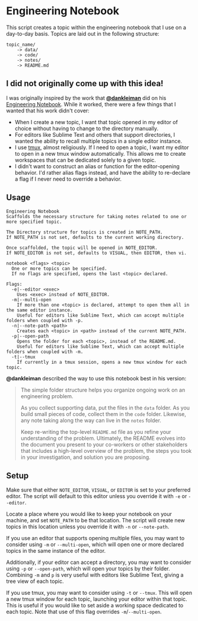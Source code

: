 # Engineering Notebook

This script creates a topic within the engineering notebook that I use on a day-to-day basis. Topics are laid out in the following structure:

```
topic_name/
	-> data/
	-> code/
	-> notes/
	-> README.md
```

## I did not originally come up with this idea!

I was originally inspired by the work that **[@dankleiman](https://github.com/dankleiman)** did on his [Engineering Notebook](https://github.com/dankleiman/notebook). While it worked, there were a few things that I wanted that his work didn't cover:

* When I create a new topic, I want that topic opened in my editor of choice without having to change to the directory manually.
* For editors like Sublime Text and others that support directories, I wanted the ability to recall multiple topics in a single editor instance.
* I use [tmux](https://github.com/tmux/tmux), almost religiously. If I need to open a topic, I want my editor to open in a new tmux window automatically. This allows me to create workspaces that can be dedicated solely to a given topic.
* I didn't want to construct an alias or function for the editor-opening behavior. I'd rather alias flags instead, and have the ability to re-declare a flag if I never need to override a behavior.

## Usage

```
Engineering Notebook
Scaffolds the necessary structure for taking notes related to one or more specified topic.

The Directory structure for topics is created in NOTE_PATH.
If NOTE_PATH is not set, defaults to the current working directory.

Once scaffolded, the topic will be opened in NOTE_EDITOR.
If NOTE_EDITOR is not set, defaults to VISUAL, then EDITOR, then vi.

notebook <flags> <topic>
  One or more topics can be specified.
  If no flags are specified, opens the last <topic> declared.

Flags:
  -e|--editor <exec>
    Uses <exec> instead of NOTE_EDITOR.
  -m|--multi-open
    If more than one <topic> is declared, attempt to open them all in the same editor instance.
    Useful for editors like Sublime Text, which can accept multiple folders when coupled with -p.
  -n|--note-path <path>
    Creates each <topic> in <path> instead of the current NOTE_PATH.
  -p|--open-path
    Opens the folder for each <topic>, instead of the README.md.
    Useful for editors like Sublime Text, which can accept multiple folders when coupled with -m.
  -t|--tmux
    If currently in a tmux session, opens a new tmux window for each topic.
```

**@dankleiman** described the way to use this notebook best in his version:

>The simple folder structure helps you organize ongoing work on an engineering problem.
>
> As you collect supporting data, put the files in the `data` folder. As you build small pieces of code, collect them in the `code` folder. Likewise, any note taking along the way can live in the `notes` folder.
> 
> Keep re-writing the top-level `README.md` file as you refine your understanding of the problem. Ultimately, the README evolves into the document you present to your co-workers or other stakeholders that includes a high-level overview of the problem, the steps you took in your investigation, and solution you are proposing.

## Setup

Make sure that either `NOTE_EDITOR`, `VISUAL`, or `EDITOR` is set to your preferred editor. The script will default to this editor unless you override it with `-e` or `--editor`.

Locate a place where you would like to keep your notebook on your machine, and set `NOTE_PATH` to be that location. The script will create new topics in this location unless you override it with `-n` or `--note-path`.

If you use an editor that supports opening multiple files, you may want to consider using `-m` or `--multi-open`, which will open one or more declared topics in the same instance of the editor.

Additionally, if your editor can accept a directory, you may want to consider using `-p` or `--open-path`, which will open your topics by their folder. Combining `-m` and `p` is very useful with editors like Sublime Text, giving a tree view of each topic.

If you use tmux, you may want to consider using `-t` or `--tmux`. This will open a new tmux window for each topic, launching your editor within that topic. This is useful if you would like to set aside a working space dedicated to each topic. Note that use of this flag overrides `-m`/`--multi-open`.
